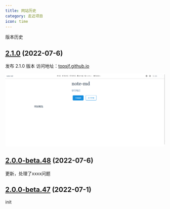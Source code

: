 ```yaml
---
title: 网站历史 
category: 走近项目
icon: time
---
```


版本历史

## [2.1.0]() (2022-07-6)

发布 2.1.0 版本 
访问地址：<a href="https://topsjf.github.io/" target="_blank">topsjf.github.io</a>

![img.png](./img.png)


## [2.0.0-beta.48]() (2022-07-6)

更新，处理了xxxx问题

## [2.0.0-beta.47]() (2022-07-1)

init


